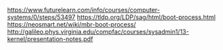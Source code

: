 https://www.futurelearn.com/info/courses/computer-systems/0/steps/53497
https://tldp.org/LDP/sag/html/boot-process.html
https://neosmart.net/wiki/mbr-boot-process/
http://galileo.phys.virginia.edu/compfac/courses/sysadmin1/13-kernel/presentation-notes.pdf



























